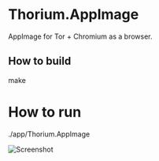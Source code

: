 # Thorium.AppImage

AppImage for Tor + Chromium as a browser.

## How to build

make

# How to run

./app/Thorium.AppImage


![Screenshot](https://raw.githubusercontent.com/area-of-dev/Thorium.AppImage/master/screenshots/Screenshot_20200418_134504.png)
